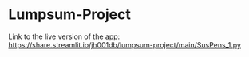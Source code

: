 # Lumpsum-Project

Link to the live version of the app: https://share.streamlit.io/jh001db/lumpsum-project/main/SusPens_1.py

